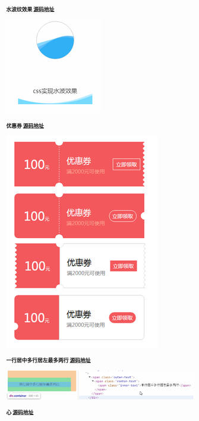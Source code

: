 

#### 水波纹效果 [源码地址](./demo/水波效果)

![avatar](demo/水波效果/1.gif)

#### 优惠券 [源码地址](./demo/优惠券)

![avatar](demo/优惠券/1.png)


#### 一行居中多行居左最多两行 [源码地址](./demo/单行居中多行居左最多两行)

![avatar](demo/单行居中多行居左最多两行/1.gif)


#### 心 [源码地址](./demo/心)